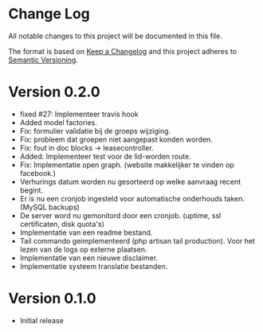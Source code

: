 # Change Log
All notable changes to this project will be documented in this file.

The format is based on [Keep a Changelog](http://keepachangelog.com/)
and this project adheres to [Semantic Versioning](http://semver.org/).

# Version 0.2.0
- fixed #27: Implementeer travis hook
- Added model factories. 
- Fix: formulier validatie bij de groeps wijziging. 
- Fix: probleem dat groepen niet aangepast konden worden.
- Fix: fout in doc blocks -> leasecontroller.
- Added: Implementeer test voor de lid-worden route.
- Fix: Implementatie open graph. (website makkelijker te vinden op facebook.)
- Verhurings datum worden nu gesorteerd op welke aanvraag recent begint. 
- Er is nu een cronjob ingesteld voor automatische onderhouds taken. (MySQL backups)
- De server word nu gemonitord door een cronjob. (uptime, ssl certificaten, disk quota's)
- Implementatie van een readme bestand.
- Tail commando geimplementeerd (php artisan tail production). Voor het lezen van de logs op externe plaatsen.
- Implementatie van een nieuwe disclaimer.
- Implementatie systeem translatie bestanden.

# Version 0.1.0

- Initial release
